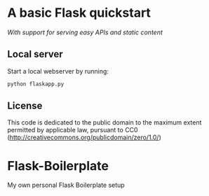 
# A basic Flask quickstart 
*With support for serving easy APIs and static content*

## Local server
Start a local webserver by running:

```bash
python flaskapp.py
```

## License
This code is dedicated to the public domain to the maximum extent permitted by applicable law, pursuant to CC0 (http://creativecommons.org/publicdomain/zero/1.0/)

# Flask-Boilerplate
My own personal Flask Boilerplate setup

